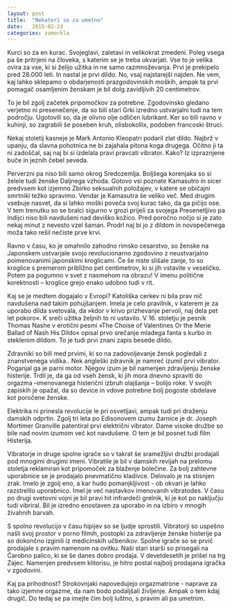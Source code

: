```yaml
---
layout: post
title:  "Nekateri so za umetno"
date:   2015-02-23
categories: zamorkla
---
```

Kurci so za en kurac. Svojeglavi, zaletavi in velikokrat zmedeni. Poleg vsega pa še pritrjeni na človeka, s katerim se je treba ukvarjati. Vse to je velika ovira za vse, ki si želijo užitka in ne samo razmnoževanja. Prvi je prekipelo pred 28.000 leti. In nastal je prvi dildo. No, vsaj najstarejši najden. Ne vem, kaj lahko sklepamo o obdarjenosti prazgodovinskih moških, ampak ta prvi pomagač osamljenim ženskam je bil dolg zavidljivih 20 centimetrov.

To je bil zgolj začetek pripomočkov za potrebne. Zgodovinsko gledano verjetno ni presenečenje, da so bili stari Grki izredno ustvarjalni tudi na tem področju. Ugotovili so, da je olivno olje odličen lubrikant. Ker so bili ravno v kuhinji, so zagrabili še poseben kruh, olisbokollix, podoben francoski štruci.

Nekaj stoletij kasneje je Mark Antonio Kleopatri podaril zlat dildo. Najbrž v upanju, da slavna pohotnica ne bi zajahala pitona koga drugega. Očitno ji ta ni zadoščal, saj naj bi si izdelala pravi pravcati vibrator. Kako? Iz izpraznjene buče in jeznih čebel seveda. 

Perverzni pa niso bili samo okrog Sredozemlja. Boljšega korenjaka so si želele tudi ženske Daljnega vzhoda. Gotovo vsi poznate Kamasutro in sicer predvsem kot izjemno Zbirko seksualnih položajev, v katere se običajni smrtniki težko spravimo. Vendar je Kamasutra še veliko več. Med drugim vsebuje nasvet, da si lahko moški poveča svoj kurac tako, da ga pičijo ose. V tem trenutku so se bralci sigurno v grozi prijeli za svojega Presenetljivo pa Indijci niso bili navdušeni nad deviško kožico. Pred poročno nočjo si je zato nekaj minut z nevesto vzel šaman. Prodrl naj bi jo z dildom in novopečenega moža tako rešil nečiste prve krvi.

Ravno v času, ko je omahnilo zahodno rimsko cesarstvo, so ženske na Japonskem ustvarjale svojo revolucionarno zgodovino z neustvarjalno poimenovanimi japonskimi kroglicami. Če še niste slišale zanje, to so kroglice s premerom približno pet centimetrov, ki si jih vstavite v veseličko. Potem pa pogumno v svet z nasmehom na obrazu! V imenu politične korektnosti – kroglice grejo enako udobno tudi v rit. 

Kaj se je medtem dogajalo v Evropi? Katoliška cerkev ni bila prav nič navdušena nad takim pohujšanjem. Imela je celo pravilnik, v katerem je za uporabo dilda svetovala, da »kdor v krivo prizhevanje pervoli, naj dela pet let pokoro«. K sreči užitka željnih to ni ustavilo. V 16. stoletju je pesnik Thomas Nashe v erotični pesmi »The Choise of Valentines Or the Merie Ballad of Nash His Dildo« opisal prvo srečanje mladega fanta s kurbo in steklenim dildom. To je tudi prvi znani zapis besede dildo.

Zdravniki so bili med prvimi, ki so na zadovoljevanje žensk pogledali z znanstvenega vidika.. Nek angleški zdravnik je namreč izumil prvi vibrator. Poganjal ga je parni motor. Njegov izum je bil namenjen zdravljenju ženske histerije. Trdil je, da ga od vseh žensk, ki jih mora dnevno spraviti do orgazma –imenovanega histerični izbruh olajšanja – bolijo roke. V svojih zapiskih je opažal, da so device in vdove potrebne bolj pogoste obdelave kot poročene ženske.
 
Elektrika ni prinesla revolucije le pri osvetljavi, ampak tudi pri draženju damskih odprtin. Zgolj tri leta po Edisonovem izumu žarnice je dr. Joseph Mortimer Granville patentiral prvi električni vibrator. Dame visoke družbe so bile nad novim izumom več kot navdušene. O tem je bil posnet tudi film Histerija.

Vibratorje in druge spolne igrače so v takrat še sramežljivi družbi prodajali pod mnogimi drugimi imeni. Vibratile je bil v damskih revijah na prelomu stoletja reklamiran kot pripomoček za blaženje bolečine. Za bolj zahtevne uporabnice se je prodajalo pnevmatično kladivce. Delovalo je na stisnjen zrak. Imelo je zgolj eno, a kar hudo pomanjkljivost - ob okvari je lahko razstrelilo uporabnico. Imel je več nastavkov imenovanih vibratodes. V času po drugi svetovni vojni je bil pravi hit infrardeči grelnik, ki je kot po naključju tudi vibriral. Bil je izredno enostaven za uporabo in na izbiro v mnogih živahnih barvah. 

S spolno revolucijo v času hipijev so se ljudje sprostili. Vibratorji so uspešno našli svoj prostor v porno filmih, postopki za zdravljenje ženske histerije pa so dokončno izginili iz medicinskih učbenikov. Spolne igrače so se prvič prodajale s pravim namenom na ovitku. Naši stari starši so prisegali na Čarobno palico, ki se še danes dobro prodaja. V devetdesetih je prišel na trg Zajec. Namenjen predvsem klitorisu, je hitro postal najbolj prodajana igračka v zgodovini. 

Kaj pa prihodnost? Strokovnjaki napovedujejo orgazmatrone - naprave za tako izjemne orgazme, da nam bodo podaljšali življenje. Ampak o tem kdaj drugič. Do tedaj se pa imejte čim bolj luštno, s pravim ali pa umetnim.
